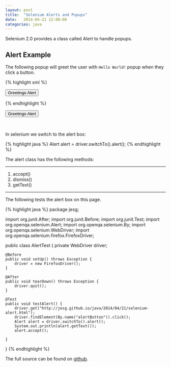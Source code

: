 ```yaml
---
layout: post
title:  "Selenium Alerts and Popups"
date:   2014-04-21 12:00:00
categories: java
---
```


Selenium 2.0 provides a class called Alert to handle popups.

Alert Example
------------

The following popup will greet the user with `Hello World!` popup when they click a button.

{% highlight xml %}

<form>
  <input name="alertButton" type="button" onclick="alert('Hello World!')" value="Greetings Alert"/>
</form>

{% endhighlight %}

<form>
  <input name="alertButton" type="button" onclick="alert('Hello World!')" value="Greetings Alert"/>
</form><br/>

In selenium we switch to the alert box:

{% highlight java %}
Alert alert = driver.switchTo().alert();
{% endhighlight %}

The alert class has the following methods:

-------------------------------------

1. accept()
2. dismiss()
3. getText()

-------------------------------------

The following tests the alert box on this page.

{% highlight java %}
package jesg;

import org.junit.After;
import org.junit.Before;
import org.junit.Test;
import org.openqa.selenium.Alert;
import org.openqa.selenium.By;
import org.openqa.selenium.WebDriver;
import org.openqa.selenium.firefox.FirefoxDriver;

public class AlertTest {
	private WebDriver driver;

	@Before
	public void setUp() throws Exception {
		driver = new FirefoxDriver();
	}

	@After
	public void tearDown() throws Exception {
		driver.quit();
	}

	@Test
	public void testAlert() {
		driver.get("http://jesg.github.io/java/2014/04/21/selenium-alert.html");
		driver.findElement(By.name("alertButton")).click();
		Alert alert = driver.switchTo().alert();
		System.out.println(alert.getText());
		alert.accept();

	}

}
{% endhighlight %}

The full source can be found on [github](https://github.com/jesg/selenium-alert).